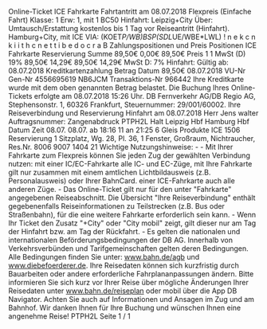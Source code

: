 Online-Ticket ICE Fahrkarte Fahrtantritt am 08.07.2018 Flexpreis (Einfache Fahrt) Klasse: 1 Erw: 1, mit 1 BC50 Hinfahrt: Leipzig+City Über: Umtausch/Erstattung kostenlos bis 1 Tag vor Reiseantritt (Hinfahrt). Hamburg+City, mit ICE VIA: (KOET*P/WB)*BSP*(SDL*UE/WBE*LWL) ! n e k c n k i i t h c n e t t i b e d o c r a B Zahlungspositionen und Preis Positionen ICE Fahrkarte Reservierung Summe 89,50€ 0,00€ 89,50€ Preis 1 1 MwSt (D) 19% 89,50€ 14,29€ 89,50€ 14,29€ MwSt D: 7% Hinfahrt: Gültig ab: 08.07.2018 Kreditkartenzahlung Betrag Datum 89,50€ 08.07.2018 VU-Nr Gen-Nr 4556695619 NB6JCM Transaktions-Nr 966442 Ihre Kreditkarte wurde mit dem oben genannten Betrag belastet. Die Buchung Ihres Online-Tickets erfolgte am 08.07.2018 15:26 Uhr. DB Fernverkehr AG/DB Regio AG, Stephensonstr. 1, 60326 Frankfurt, Steuernummer: 29/001/60002. Ihre Reiseverbindung und Reservierung Hinfahrt am 08.07.2018 Herr Jens walter Auftragsnummer: Zangenabdruck PTPH2L Halt Leipzig Hbf Hamburg Hbf Datum Zeit 08.07. 08.07. ab 18:16 11 an 21:25 6 Gleis Produkte ICE 1506 Reservierung 1 Sitzplatz, Wg. 28, Pl. 36, 1 Fenster, Großraum, Nichtraucher, Res.Nr. 8006 9007 1404 21 Wichtige Nutzungshinweise: - - Mit Ihrer Fahrkarte zum Flexpreis können Sie jeden Zug der gewählten Verbindung nutzen: mit einer IC/EC-Fahrkarte alle IC- und EC-Züge, mit Ihre Fahrkarte gilt nur zusammen mit einem amtlichen Lichtbildausweis (z.B. Personalausweis) oder Ihrer BahnCard. einer ICE-Fahrkarte auch alle anderen Züge. - Das Online-Ticket gilt nur für den unter "Fahrkarte" angegebenen Reiseabschnitt. Die Übersicht "Ihre Reiseverbindung" enthält gegebenenfalls Reiseinformationen zu Teilstrecken (z.B. Bus oder Straßenbahn), für die eine weitere Fahrkarte erforderlich sein kann. - Wenn Ihr Ticket den Zusatz "+City" oder "City mobil" zeigt, gilt dieser nur am Tag der Hinfahrt bzw. am Tag der Rückfahrt. - Es gelten die nationalen und internationalen Beförderungsbedingungen der DB AG. Innerhalb von Verkehrsverbünden und Tarifgemeinschaften gelten deren Bedingungen. Alle Bedingungen finden Sie unter: www.bahn.de/agb und www.diebefoerderer.de. Ihre Reisedaten können sich kurzfristig durch Bauarbeiten oder andere erforderliche Fahrplananpassungen ändern. Bitte informieren Sie sich kurz vor Ihrer Reise über mögliche Änderungen Ihrer Reisedaten unter www.bahn.de/reiseplan oder mobil über die App DB Navigator. Achten Sie auch auf Informationen und Ansagen im Zug und am Bahnhof. Wir danken Ihnen für Ihre Buchung und wünschen Ihnen eine angenehme Reise! PTPH2L Seite 1 / 1